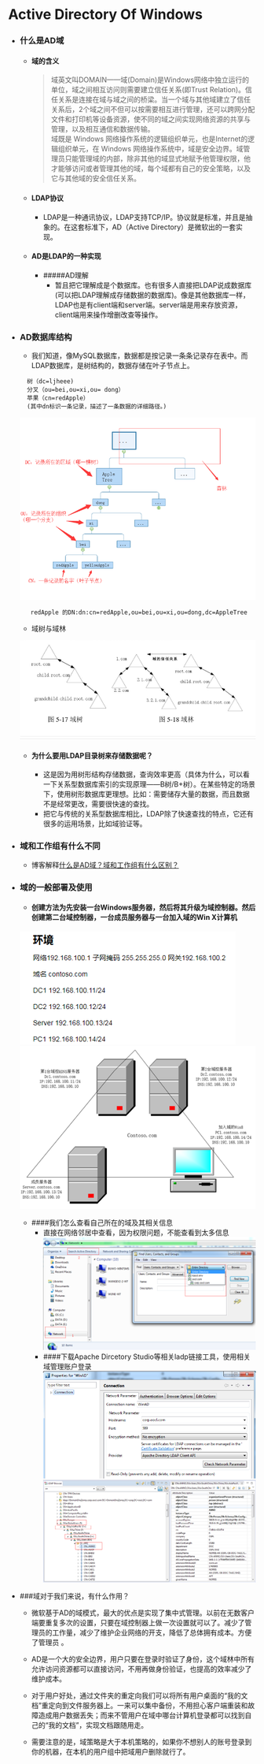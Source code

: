 #  Active Directory Of Windows
- ### 什么是AD域
  - #### 域的含义
    > 域英文叫DOMAIN——域(Domain)是Windows网络中独立运行的单位，域之间相互访问则需要建立信任关系(即Trust Relation)。信任关系是连接在域与域之间的桥梁。当一个域与其他域建立了信任关系后，2个域之间不但可以按需要相互进行管理，还可以跨网分配文件和打印机等设备资源，使不同的域之间实现网络资源的共享与管理，以及相互通信和数据传输。
    <br>域既是 Windows 网络操作系统的逻辑组织单元，也是Internet的逻辑组织单元，在 Windows 网络操作系统中，域是安全边界。域管理员只能管理域的内部，除非其他的域显式地赋予他管理权限，他才能够访问或者管理其他的域，每个域都有自己的安全策略，以及它与其他域的安全信任关系。
    
  - #### LDAP协议
    - LDAP是一种通讯协议，LDAP支持TCP/IP。协议就是标准，并且是抽象的。在这套标准下，AD（Active Directory）是微软出的一套实现。
    
  - #### AD是LDAP的一种实现
    - #####AD理解
      - 暂且把它理解成是个数据库。也有很多人直接把LDAP说成数据库(可以把LDAP理解成存储数据的数据库)。像是其他数据库一样，LDAP也是有client端和server端。server端是用来存放资源，client端用来操作增删改查等操作。
                                                                                                                                                                                                                                                                                                                                                                           
 - ### AD数据库结构
     - 我们知道，像MySQL数据库，数据都是按记录一条条记录存在表中。而LDAP数据库，是树结构的，数据存储在叶子节点上。
     
     ```html
       树（dc=ljheee)
       分叉（ou=bei,ou=xi,ou= dong）
       苹果（cn=redApple）
       (其中dn标识一条记录，描述了一条数据的详细路径。)
     ```
     ![](ldapTree.png)      
       
     ```html
        redApple 的DN:dn:cn=redApple,ou=bei,ou=xi,ou=dong,dc=AppleTree
     ```  
     - 域树与域林
     
     ![](adTreeAndForest.png)
                                                                                                                                                                                                                                                                                                                                                                   
    - #### 为什么要用LDAP目录树来存储数据呢？
      - 这是因为用树形结构存储数据，查询效率更高（具体为什么，可以看一下关系型数据库索引的实现原理——B树/B+树）。在某些特定的场景下，使用树形数据库更理想。比如：需要储存大量的数据，而且数据不是经常更改，需要很快速的查找。
      - 把它与传统的关系型数据库相比，LDAP除了快速查找的特点，它还有很多的运用场景，比如域验证等。
      
 - ### 域和工作组有什么不同
   - 博客解释[什么是AD域？域和工作组有什么区别？](http://blog.sina.com.cn/s/blog_4a3450310100n0ij.html)
 - ### 域的一般部署及使用
   - #### 创建方法为先安装一台Windows服务器，然后将其升级为域控制器。然后创建第二台域控制器，一台成员服务器与一台加入域的Win X计算机
   
   ![](adEnvironment.png) 
   ![](adBuild.png)      
   - ####我们怎么查看自己所在的域及其相关信息   
     - 直接在网络邻居中查看，因为权限问题，不能查看到太多信息
      ![](adSearchInPC.png)
     - ####下载Apache Dircetory Studio等相关ladp链接工具，使用相关域管理账户登录
      ![](adApacheConn.png)
      ![](adApache.png) 
 - ###域对于我们来说，有什么作用？
   - <P>微软基于AD的域模式，最大的优点是实现了集中式管理。以前在无数客户端要重复多次的设置，只要在域控制器上做一次设置就可以了。减少了管理员的工作量，减少了维护企业网络的开支，降低了总体拥有成本。方便了管理员 。</P>
   - <P>AD是一个大的安全边界，用户只要在登录时验证了身份，这个域林中所有允许访问资源都可以直接访问，不用再做身份验证，也提高的效率减少了维护成本。</P>
   - <P>对于用户好处，通过文件夹的重定向我们可以将所有用户桌面的“我的文档”重定向到文件服务器上。一来可以集中备份，不用担心客户端重装和故障造成用户数据丢失；而来不管用户在域中哪台计算机登录都可以找到自己的“我的文档”，实现文档跟随用走。</P>
   - <P>需要注意的是，域策略是大于本机策略的，如果你不想别人的账号登录到你的机器，在本机的用户组中把域用户删除就行了。                                                       </P>                                                                                                                                                     